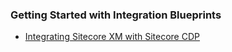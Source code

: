 ### Getting Started with Integration Blueprints

- [Integrating Sitecore XM with Sitecore CDP](/integrations/xm-cdp)